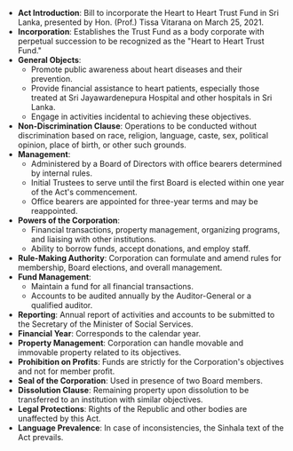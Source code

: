 - **Act Introduction**: Bill to incorporate the Heart to Heart Trust Fund in Sri Lanka, presented by Hon. (Prof.) Tissa Vitarana on March 25, 2021.
- **Incorporation**: Establishes the Trust Fund as a body corporate with perpetual succession to be recognized as the "Heart to Heart Trust Fund."
- **General Objects**:
  - Promote public awareness about heart diseases and their prevention.
  - Provide financial assistance to heart patients, especially those treated at Sri Jayawardenepura Hospital and other hospitals in Sri Lanka.
  - Engage in activities incidental to achieving these objectives.
- **Non-Discrimination Clause**: Operations to be conducted without discrimination based on race, religion, language, caste, sex, political opinion, place of birth, or other such grounds.
- **Management**: 
  - Administered by a Board of Directors with office bearers determined by internal rules.
  - Initial Trustees to serve until the first Board is elected within one year of the Act's commencement.
  - Office bearers are appointed for three-year terms and may be reappointed.
- **Powers of the Corporation**: 
  - Financial transactions, property management, organizing programs, and liaising with other institutions.
  - Ability to borrow funds, accept donations, and employ staff.
- **Rule-Making Authority**: Corporation can formulate and amend rules for membership, Board elections, and overall management.
- **Fund Management**: 
  - Maintain a fund for all financial transactions.
  - Accounts to be audited annually by the Auditor-General or a qualified auditor.
- **Reporting**: Annual report of activities and accounts to be submitted to the Secretary of the Minister of Social Services.
- **Financial Year**: Corresponds to the calendar year.
- **Property Management**: Corporation can handle movable and immovable property related to its objectives.
- **Prohibition on Profits**: Funds are strictly for the Corporation's objectives and not for member profit.
- **Seal of the Corporation**: Used in presence of two Board members.
- **Dissolution Clause**: Remaining property upon dissolution to be transferred to an institution with similar objectives.
- **Legal Protections**: Rights of the Republic and other bodies are unaffected by this Act.
- **Language Prevalence**: In case of inconsistencies, the Sinhala text of the Act prevails.